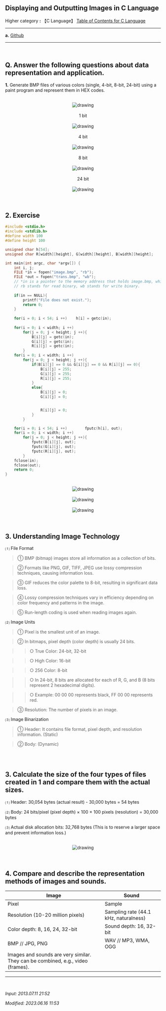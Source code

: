 ## **Displaying and Outputting Images in C Language**

Higher category **:** 【C Language】 [Table of Contents for C Language](https://jb243.github.io/pages/802)

---

**a.** [Github](https://github.com/JB243/nate9389/blob/main/C/Image%20Processing)

---

<br>

## **Q. Answer the following questions about data representation and application.**

**1.** Generate BMP files of various colors (single, 4-bit, 8-bit, 24-bit) using a paint program and represent them in HEX codes.

<br>
<center>
<img src="https://img1.daumcdn.net/thumb/R1280x0/?scode=mtistory2&fname=https%3A%2F%2Ft1.daumcdn.net%2Fcfile%2Ftistory%2F245FD83956EAB37530" alt="drawing"/>
</center>
<br>
<center>1 bit</center>

<br>
<center>
<img src="https://img1.daumcdn.net/thumb/R1280x0/?scode=mtistory2&fname=https%3A%2F%2Ft1.daumcdn.net%2Fcfile%2Ftistory%2F2235FA3C56EAB38030" alt="drawing"/>
</center>
<br>
<center>4 bit</center>

<br>
<center>
<img src="https://img1.daumcdn.net/thumb/R1280x0/?scode=mtistory2&fname=https%3A%2F%2Ft1.daumcdn.net%2Fcfile%2Ftistory%2F2135153556EAB38923" alt="drawing"/>
</center>
<br>
<center>8 bit</center>

<br>
<center>
<img src="https://img1.daumcdn.net/thumb/R1280x0/?scode=mtistory2&fname=https%3A%2F%2Ft1.daumcdn.net%2Fcfile%2Ftistory%2F227C6A3956EAB39019" alt="drawing"/>
</center>
<br>
<center>24 bit</center>

<br>
<center>
<img src="https://img1.daumcdn.net/thumb/R1280x0/?scode=mtistory2&fname=https%3A%2F%2Ft1.daumcdn.net%2Fcfile%2Ftistory%2F2552FC3656EAB4480D" alt="drawing"/>
</center>
<br>

<br>

## **2. Exercise** 

```c
#include <stdio.h>
#include <stdlib.h>
#define width 100
#define height 100

unsigned char h[54];
unsigned char R[width][height], G[width][height], B[width][height];

int main(int argc, char *argv[]) {
    int i, j;
    FILE *in = fopen("image.bmp", "rb");	
    FILE *out = fopen("trans.bmp", "wb");
    // *in is a pointer to the memory address that holds image.bmp, which is a FILE variable.
    // rb stands for read binary, wb stands for write binary.
    
    if(in == NULL){	
        printf("File does not exist.");
        return 0;		
    }	
    
    for(i = 0; i < 54; i ++)	h[i] = getc(in);
    
    for(i = 0; i < width; i ++)
        for(j = 0; j < height; j ++){
            B[i][j] = getc(in);
            G[i][j] = getc(in);
            R[i][j] = getc(in);
        }
    for(i = 0; i < width; i ++)
        for(j = 0; j < height; j ++){
            if(B[i][j] == 0 && G[i][j] == 0 && R[i][j] == 0){
                B[i][j] = 255;
                G[i][j] = 255;
                R[i][j] = 255;			
            }
            else{
                B[i][j] = 0;
                G[i][j] = 0;


                R[i][j] = 0;
            }
        }

    for(i = 0; i < 54; i ++)	    fputc(h[i], out);
    for(i = 0; i < width; i ++)
        for(j = 0; j < height; j ++){
            fputc(B[i][j], out);	
            fputc(G[i][j], out);	
            fputc(R[i][j], out);	
        }
    fclose(in);
    fclose(out);
    return 0;
}
```

<br>
<center>
<img src="https://img1.daumcdn.net/thumb/R1280x0/?scode=mtistory2&fname=https%3A%2F%2Ft1.daumcdn.net%2Fcfile%2Ftistory%2F265A264056EABC0F0C" alt="drawing"/>
</center>
<br>
<center>
<img src="https://img1.daumcdn.net/thumb/R1280x0/?scode=mtistory2&fname=https%3A%2F%2Ft1.daumcdn.net%2Fcfile%2Ftistory%2F27233A4156EABC2702" alt="drawing"/>
</center>
<br>
<center>
<img src="https://img1.daumcdn.net/thumb/R1280x0/?scode=mtistory2&fname=https%3A%2F%2Ft1.daumcdn.net%2Fcfile%2Ftistory%2F2403E73E5723FE9E2C" alt="drawing"/>
</center>
<br>

<br>

## **3. Understanding Image Technology**

⑴ File Format

> ① BMP (bitmap) images store all information as a collection of bits.

> ② Formats like PNG, GIF, TIFF, JPEG use lossy compression techniques, causing information loss.

> ③ GIF reduces the color palette to 8-bit, resulting in significant data loss.

> ④ Lossy compression techniques vary in efficiency depending on color frequency and patterns in the image.

> ⑤ Run-length coding is used when reading images again.

⑵ Image Units

> ① Pixel is the smallest unit of an image.

> ② In bitmaps, pixel depth (color depth) is usually 24 bits.

>> ○ True Color: 24-bit, 32-bit

>> ○ High Color: 16-bit

>> ○ 256 Color: 8-bit

>> ○ In 24-bit, 8 bits are allocated for each of R, G, and B (8 bits represent 2 hexadecimal digits).

>> ○ Example: 00 00 00 represents black, FF 00 00 represents red.

> ③ Resolution: The number of pixels in an image.

⑶ Image Binarization

> ① Header: It contains file format, pixel depth, and resolution information. (Static)

> ② Body: (Dynamic)

<br>

<br>

## **3.** Calculate the size of the four types of files created in **1** and compare them with the actual sizes.

⑴ Header: 30,054 bytes (actual result) - 30,000 bytes = 54 bytes

⑵ Body: 24 bits/pixel (pixel depth) × 100 × 100 pixels (resolution) = 30,000 bytes

⑶ Actual disk allocation bits: 32,768 bytes (This is to reserve a larger space and prevent information loss.)

<br>
<center>
<img src="https://img1.daumcdn.net/thumb/R1280x0/?scode=mtistory2&fname=https%3A%2F%2Ft1.daumcdn.net%2Fcfile%2Ftistory%2F2263433B56EAB78809" alt="drawing"/>
</center>
<br>

<br>

## **4.** Compare and describe the representation methods of images and sounds.

| **Image** | **Sound** |
| --- | --- |
| Pixel | Sample |
| Resolution (10-20 million pixels) | Sampling rate (44.1 kHz, naturalness) |
| Color depth: 8, 16, 24, 32-bit | Sound depth: 16, 32-bit |
| BMP // JPG, PNG | WAV // MP3, WMA, OGG |
| Images and sounds are very similar. They can be combined, e.g., video (frames). | |

---

<br>

*Input: 2013.07.11 21:52*

*Modified: 2023.06.16 11:53*
